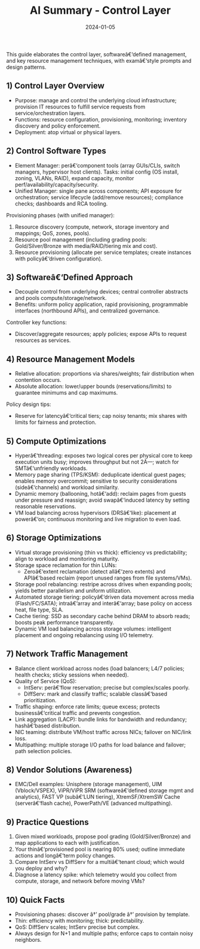 ﻿---
layout: lecture
title: "AI Summary - Control Layer"
lecture_number: 5
date: 2024-01-05
collection: ai_notes
---
This guide elaborates the control layer, softwareâ€‘defined management, and key resource management techniques, with examâ€‘style prompts and design patterns.

## 1) Control Layer Overview
- Purpose: manage and control the underlying cloud infrastructure; provision IT resources to fulfill service requests from service/orchestration layers.
- Functions: resource configuration, provisioning, monitoring; inventory discovery and policy enforcement.
- Deployment: atop virtual or physical layers.

## 2) Control Software Types
- Element Manager: perâ€‘component tools (array GUIs/CLIs, switch managers, hypervisor host clients). Tasks: initial config (OS install, zoning, VLANs, RAID), expand capacity, monitor perf/availability/capacity/security.
- Unified Manager: single pane across components; API exposure for orchestration; service lifecycle (add/remove resources); compliance checks; dashboards and RCA tooling.

Provisioning phases (with unified manager):
1) Resource discovery (compute, network, storage inventory and mappings; QoS, zones, pools).
2) Resource pool management (including grading pools: Gold/Silver/Bronze with media/RAID/tiering mix and cost).
3) Resource provisioning (allocate per service templates; create instances with policyâ€‘driven configuration).

## 3) Softwareâ€‘Defined Approach
- Decouple control from underlying devices; central controller abstracts and pools compute/storage/network.
- Benefits: uniform policy application, rapid provisioning, programmable interfaces (northbound APIs), and centralized governance.

Controller key functions:
- Discover/aggregate resources; apply policies; expose APIs to request resources as services.

## 4) Resource Management Models
- Relative allocation: proportions via shares/weights; fair distribution when contention occurs.
- Absolute allocation: lower/upper bounds (reservations/limits) to guarantee minimums and cap maximums.

Policy design tips:
- Reserve for latencyâ€‘critical tiers; cap noisy tenants; mix shares with limits for fairness and protection.

## 5) Compute Optimizations
- Hyperâ€‘threading: exposes two logical cores per physical core to keep execution units busy; improves throughput but not 2Ã—; watch for SMTâ€‘unfriendly workloads.
- Memory page sharing (TPS/KSM): deduplicate identical guest pages; enables memory overcommit; sensitive to security considerations (sideâ€‘channels) and workload similarity.
- Dynamic memory (ballooning, hotâ€‘add): reclaim pages from guests under pressure and reassign; avoid swapâ€‘induced latency by setting reasonable reservations.
- VM load balancing across hypervisors (DRSâ€‘like): placement at powerâ€‘on; continuous monitoring and live migration to even load.

## 6) Storage Optimizations
- Virtual storage provisioning (thin vs thick): efficiency vs predictability; align to workload and monitoring maturity.
- Storage space reclamation for thin LUNs:
  - Zeroâ€‘extent reclamation (detect allâ€‘zero extents) and APIâ€‘based reclaim (report unused ranges from file systems/VMs).
- Storage pool rebalancing: restripe across drives when expanding pools; yields better parallelism and uniform utilization.
- Automated storage tiering: policyâ€‘driven data movement across media (Flash/FC/SATA); intraâ€‘array and interâ€‘array; base policy on access heat, file type, SLA.
- Cache tiering: SSD as secondary cache behind DRAM to absorb reads; boosts peak performance transparently.
- Dynamic VM load balancing across storage volumes: intelligent placement and ongoing rebalancing using I/O telemetry.

## 7) Network Traffic Management
- Balance client workload across nodes (load balancers; L4/7 policies; health checks; sticky sessions when needed).
- Quality of Service (QoS):
  - IntServ: perâ€‘flow reservation; precise but complex/scales poorly.
  - DiffServ: mark and classify traffic; scalable classâ€‘based prioritization.
- Traffic shaping: enforce rate limits; queue excess; protects businessâ€‘critical traffic and prevents congestion.
- Link aggregation (LACP): bundle links for bandwidth and redundancy; hashâ€‘based distribution.
- NIC teaming: distribute VM/host traffic across NICs; failover on NIC/link loss.
- Multipathing: multiple storage I/O paths for load balance and failover; path selection policies.

## 8) Vendor Solutions (Awareness)
- EMC/Dell examples: Unisphere (storage management), UIM (Vblock/VSPEX), ViPR/ViPR SRM (softwareâ€‘defined storage mgmt and analytics), FAST VP (subâ€‘LUN tiering), XtremSF/XtremSW Cache (serverâ€‘flash cache), PowerPath/VE (advanced multipathing).

## 9) Practice Questions
1) Given mixed workloads, propose pool grading (Gold/Silver/Bronze) and map applications to each with justification.
2) Your thinâ€‘provisioned pool is nearing 80% used; outline immediate actions and longâ€‘term policy changes.
3) Compare IntServ vs DiffServ for a multiâ€‘tenant cloud; which would you deploy and why?
4) Diagnose a latency spike: which telemetry would you collect from compute, storage, and network before moving VMs?

## 10) Quick Facts
- Provisioning phases: discover â†’ pool/grade â†’ provision by template.
- Thin: efficiency with monitoring; thick: predictability.
- QoS: DiffServ scales; IntServ precise but complex.
- Always design for N+1 and multiple paths; enforce caps to contain noisy neighbors.
